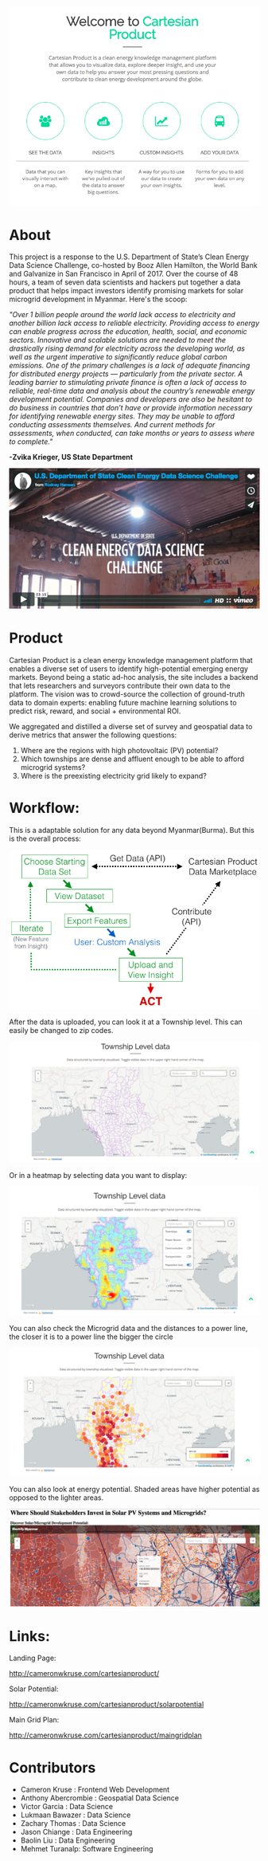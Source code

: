 ![Screenshot](imgs/cartesianproduct_gist.png)

# About

This project is a response to the U.S. Department of State’s Clean Energy Data Science Challenge, co-hosted by Booz Allen Hamilton, the World Bank and Galvanize in San Francisco in April of 2017. Over the course of 48 hours, a team of seven data scientists and hackers put together a data product that helps impact investors identify promising markets for solar microgrid development in Myanmar. Here's the scoop:

_"Over 1 billion people around the world lack access to electricity and another billion lack access to reliable electricity. Providing access to energy can enable progress across the education, health, social, and economic sectors. Innovative and scalable solutions are needed to meet the drastically rising demand for electricity across the developing world, as well as the urgent imperative to significantly reduce global carbon emissions. One of the primary challenges is a lack of adequate financing for distributed energy projects — particularly from the private sector. A leading barrier to stimulating private finance is often a lack of access to reliable, real-time data and analysis about the country’s renewable energy development potential.
Companies and developers are also be hesitant to do business in countries that don’t have or provide information necessary for identifying renewable energy sites. They may be unable to afford conducting assessments themselves. And current methods for assessments, when conducted, can take months or years to assess where to complete."_

**-Zvika Krieger, US State Department**

[![Clean Energy Challenge](imgs/clean_energy_challenge.png)](https://player.vimeo.com/video/213028055 "Clean Energy Challenge - Click to Watch!")

# Product

Cartesian Product is a clean energy knowledge management platform that enables a diverse set of users to identify high-potential emerging energy markets. Beyond being a static ad-hoc analysis, the site includes a backend that lets researchers and surveyors contribute their own data to the platform. The vision was to crowd-source the collection of ground-truth data to domain experts: enabling future machine learning solutions to predict risk, reward, and social + environmental ROI.

We aggregated and distilled a diverse set of survey and geospatial data to derive metrics that answer the following questions:

1. Where are the regions with high photovoltaic (PV) potential?
2. Which townships are dense and affluent enough to be able to afford microgrid systems?
3. Where is the preexisting electricity grid likely to expand?

# Workflow:

This is a adaptable solution for any data beyond Myanmar(Burma).  But this is the overall process:

![Screenshot](imgs/workflow.png)

After the data is uploaded, you can look it at a Township level.  This can easily be changed to zip codes.

![Screenshot](imgs/township.png)

Or in a heatmap by selecting data you want to display:

![Screenshot](imgs/Heat_Map.png)

You can also check the Microgrid data and the distances to a power line, the closer it is to a power line the bigger the circle

![Screenshot](imgs/microgrid.png)

You can also look at energy potential.  Shaded areas have higher potential as opposed to the lighter areas.

![Screenshot](imgs/energy_potential.png)

# Links:

Landing Page:

http://cameronwkruse.com/cartesianproduct/


Solar Potential:

http://cameronwkruse.com/cartesianproduct/solarpotential

Main Grid Plan:

http://cameronwkruse.com/cartesianproduct/maingridplan

# Contributors
- Cameron Kruse : Frontend Web Development
- Anthony Abercrombie : Geospatial Data Science
- Victor Garcia : Data Science
- Lukmaan Bawazer : Data Science
- Zachary Thomas : Data Science
- Jason Chiange : Data Engineering
- Baolin Liu : Data Engineering
- Mehmet Turanalp: Software Engineering
